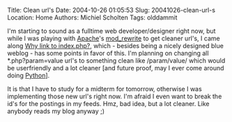 Title: Clean url's
Date: 2004-10-26 01:05:53
Slug: 20041026-clean-url-s
Location: Home
Authors: Michiel Scholten
Tags: olddammit

<p>I'm starting to sound as a fulltime web developer/designer right now, but while I was playing with <a href="http://apache.org/">Apache</a>'s <a href="http://httpd.apache.org/docs/mod/mod_rewrite.html">mod_rewrite</a> to get cleaner url's, I came along <a href="http://www.julian-bez.de/blog/2004/10/13/why-link-to-indexphp/">Why link to index.php?</a>, which - besides being a nicely designed blue weblog - has some points in favor of this. I'm planning on changing all *.php?param=value url's to something clean like /param/value/ which would be userfriendly and a lot cleaner [and future proof, may I ever come around doing <a href="http://python.org/">Python</a>].</p>
<p>It is that I have to study for a midterm for tomorrow, otherwise I was implementing those new url's right now. I'm afraid I even want to break the id's for the postings in my feeds. Hmz, bad idea, but a lot cleaner. Like anybody reads my blog anyway ;)</p>